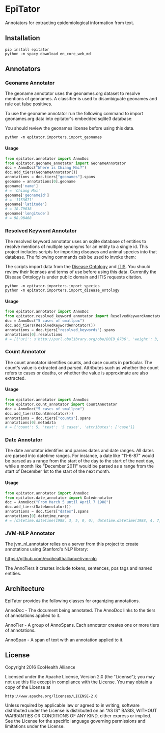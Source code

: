 # EpiTator

Annotators for extracting epidemiological information from text.

## Installation

```
pip install epitator
python -m spacy download en_core_web_md
```

## Annotators

### Geoname Annotator

The geoname annotator uses the geonames.org dataset to resolve mentions of geonames.
A classifier is used to disambiguate geonames and rule out false positives.

To use the geoname annotator run the following command to import geonames.org
data into epitator's embedded sqlite3 database:

You should review the geonames license before using this data.

```
python -m epitator.importers.import_geonames
```

#### Usage

```python
from epitator.annotator import AnnoDoc
from epitator.geoname_annotator import GeonameAnnotator
doc = AnnoDoc("Where is Chiang Mai?")
doc.add_tiers(GeonameAnnotator())
annotations = doc.tiers["geonames"].spans
geoname = annotations[0].geoname
geoname['name']
# = 'Chiang Mai'
geoname['geonameid']
# = '1153671'
geoname['latitude']
# = 18.79038
geoname['longitude']
# = 98.98468
```

### Resolved Keyword Annotator

The resolved keyword annotator uses an sqlite database of entities to resolve
mentions of multiple synonyms for an entity to a single id.
This project includes scripts for importing diseases and animal species into
that database. The following commands cab be used to invoke them:

The scripts import data from the [Disease Ontology](http://disease-ontology.org/) and [ITIS](https://www.itis.gov/).
You should review their licenses and terms of use before using this data.
Currently the Disease Ontology is under public domain and ITIS requests citation.

```
python -m epitator.importers.import_species
python -m epitator.importers.import_disease_ontology
```

#### Usage

```python
from epitator.annotator import AnnoDoc
from epitator.resolved_keyword_annotator import ResolvedKeywordAnnotator
doc = AnnoDoc("5 cases of smallpox")
doc.add_tiers(ResolvedKeywordAnnotator())
annotations = doc.tiers["resolved_keywords"].spans
annotations[0].resolutions
# = [{'uri': u'http://purl.obolibrary.org/obo/DOID_8736', 'weight': 3, 'label': u'smallpox'}]
```

### Count Annotator

The count annotator identifies counts, and case counts in particular.
The count's value is extracted and parsed. Attributes such as whether the count
refers to cases or deaths, or whether the value is approximate are also extracted.

#### Usage

```python
from epitator.annotator import AnnoDoc
from epitator.count_annotator import CountAnnotator
doc = AnnoDoc("5 cases of smallpox")
doc.add_tiers(CountAnnotator())
annotations = doc.tiers["counts"].spans
annotations[0].metadata
# = {'count': 5, 'text': '5 cases', 'attributes': ['case']}
```

### Date Annotator

The date annotator identifies and parses dates and date ranges.
All dates are parsed into datetime ranges. For instance, a date like "11-6-87"
would be parsed as a range from the start of the day to the start of the next day,
while a month like "December 2011" would be parsed as a range from the start
of December 1st to the start of the next month.

#### Usage

```python
from epitator.annotator import AnnoDoc
from epitator.date_annotator import DateAnnotator
doc = AnnoDoc("From March 5 until April 7 1988")
doc.add_tiers(DateAnnotator())
annotations = doc.tiers["dates"].spans
annotations[0].datetime_range
# = [datetime.datetime(1988, 3, 5, 0, 0), datetime.datetime(1988, 4, 7, 0, 0)]
```

### JVM-NLP Annotator

The jvm_nl_annotator relies on a server from this project to create annotations using Stanford's NLP library:

https://github.com/ecohealthalliance/jvm-nlp

The AnnoTiers it creates include tokens, sentences, pos tags and named entities.

## Architecture

EpiTator provides the following classes for organizing annotations.

AnnoDoc - The document being annotated. The AnnoDoc links to the tiers of annotations applied to it.

AnnoTier - A group of AnnoSpans. Each annotator creates one or more tiers of annotations.

AnnoSpan - A span of text with an annotation applied to it.

## License
Copyright 2016 EcoHealth Alliance

Licensed under the Apache License, Version 2.0 (the "License");
you may not use this file except in compliance with the License.
You may obtain a copy of the License at

    http://www.apache.org/licenses/LICENSE-2.0

Unless required by applicable law or agreed to in writing, software
distributed under the License is distributed on an "AS IS" BASIS,
WITHOUT WARRANTIES OR CONDITIONS OF ANY KIND, either express or implied.
See the License for the specific language governing permissions and
limitations under the License.
